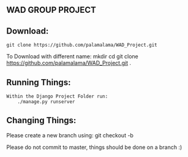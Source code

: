 WAD GROUP PROJECT
-----------------

Download: 
---------
	git clone https://github.com/palamalama/WAD_Project.git

To Download with different name:
	mkdir <YOUR FANCY NAME HERE>
	cd <YOUR FANCY NAME HERE>
	git clone https://github.com/palamalama/WAD_Project.git .

Running Things:
---------------
	Within the Django Project Folder run:
		./manage.py runserver
 
Changing Things:
----------------

Please create a new branch using:
	git checkout -b <Your Branch Name>

Please do not commit to master, things should be done on a branch :)

